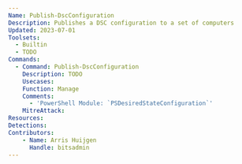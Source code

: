 ```yaml
---
Name: Publish-DscConfiguration
Description: Publishes a DSC configuration to a set of computers
Updated: 2023-07-01
Toolsets:
  - Builtin
  - TODO
Commands:
  - Command: Publish-DscConfiguration
    Description: TODO
    Usecases:
    Function: Manage
    Comments:
      - 'PowerShell Module: `PSDesiredStateConfiguration`'
    MitreAttack:
Resources:
Detections:
Contributors:
    - Name: Arris Huijgen
      Handle: bitsadmin
---
```

